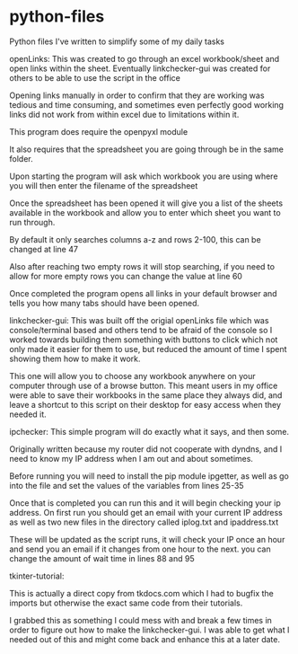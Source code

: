 # python-files
Python files I've written to simplify some of my daily tasks

openLinks:
This was created to go through an excel workbook/sheet and open links within the sheet. Eventually linkchecker-gui was created for others to be able to use the script in the office

Opening links manually in order to confirm that they are working was tedious and time consuming, and sometimes even perfectly good working links did not work from within excel due to limitations within it.

This program does require the openpyxl module

It also requires that the spreadsheet you are going through be in the same folder.

Upon starting the program will ask which workbook you are using where you will then enter the filename of the spreadsheet

Once the spreadsheet has been opened it will give you a list of the sheets available in the workbook and allow you to enter which sheet you want to run through.

By default it only searches columns a-z and rows 2-100, this can be changed at line 47

Also after reaching two empty rows it will stop searching, if you need to allow for more empty rows you can change the value at line 60

Once completed the program opens all links in your default browser and tells you how many tabs should have been opened.

linkchecker-gui:
This was built off the origial openLinks file which was console/terminal based and others tend to be afraid of the console so I worked towards building them something with buttons to click which not only made it easier for them to use, but reduced the amount of time I spent showing them how to make it work.

This one will allow you to choose any workbook anywhere on your computer through use of a browse button. This meant users in my office were able to save their workbooks in the same place they always did, and leave a shortcut to this script on their desktop for easy access when they needed it.

ipchecker:
This simple program will do exactly what it says, and then some.

Originally written because my router did not cooperate with dyndns, and I need to know my IP address when I am out and about sometimes.

Before running you will need to install the pip module ipgetter, as well as go into the file and set the values of the variables from lines 25-35

Once that is completed you can run this and it will begin checking your ip address. On first run you should get an email with your current IP address as well as two new files in the directory called iplog.txt and ipaddress.txt

These will be updated as the script runs, it will check your IP once an hour and send you an email if it changes from one hour to the next. you can change the amount of wait time in lines 88 and 95

tkinter-tutorial:

This is actually a direct copy from tkdocs.com which I had to bugfix the imports but otherwise the exact same code from their tutorials.

I grabbed this as something I could mess with and break a few times in order to figure out how to make the linkchecker-gui. I was able to get what I needed out of this and might come back and enhance this at a later date.
